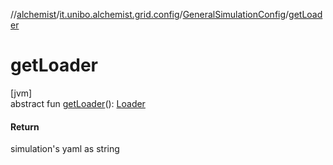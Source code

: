 //[alchemist](../../../index.md)/[it.unibo.alchemist.grid.config](../index.md)/[GeneralSimulationConfig](index.md)/[getLoader](get-loader.md)

# getLoader

[jvm]\
abstract fun [getLoader](get-loader.md)(): [Loader](../../it.unibo.alchemist.loader/-loader/index.md)

#### Return

simulation's yaml as string
